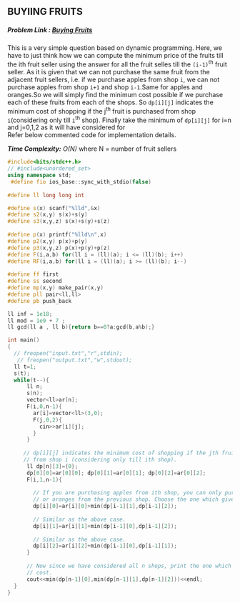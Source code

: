 ## BUYIING FRUITS
##### Problem Link : [Buying Fruits](https://hack.codingblocks.com/practice/p/140/740)  

This is a very simple question based on dynamic programming. Here, we have to just think how we can compute the minimum price of the fruits till the ith fruit seller using the answer for all the fruit selles till the `(i-1)`<sup>th</sup> fruit seller.
As it is given that we can not purchase the same fruit from the adjacent fruit sellers, i.e. if we purchase apples from shop `i`, we can not purchase apples from shop `i+1` and shop `i-1`.Same for apples and oranges.So we will simply find the minimum cost possible if we purchase each of these fruits from each of the shops.
So `dp[i][j]` indicates the minimum cost of shopping if the j<sup>th</sup> fruit is purchased from shop `i`(considering only till `i`<sup>th</sup> shop).
Finally take the minimum of `dp[i][j]` for i=n and j=0,1,2 as it will have considered for  
Refer below commented code for implementation details.

_**Time Complexity:** O(N)_ where N = number of fruit sellers

```C++
#include<bits/stdc++.h>
// #include<unordered_set>
using namespace std;
 #define fio ios_base::sync_with_stdio(false)
 
#define ll long long int

#define s(x) scanf("%lld",&x)
#define s2(x,y) s(x)+s(y)
#define s3(x,y,z) s(x)+s(y)+s(z)
 
#define p(x) printf("%lld\n",x)
#define p2(x,y) p(x)+p(y)
#define p3(x,y,z) p(x)+p(y)+p(z)
#define F(i,a,b) for(ll i = (ll)(a); i <= (ll)(b); i++)
#define RF(i,a,b) for(ll i = (ll)(a); i >= (ll)(b); i--)
 
#define ff first
#define ss second
#define mp(x,y) make_pair(x,y)
#define pll pair<ll,ll>
#define pb push_back

ll inf = 1e18;
ll mod = 1e9 + 7 ;
ll gcd(ll a , ll b){return b==0?a:gcd(b,a%b);}

int main()
{
  // freopen("input.txt","r",stdin);
   // freopen("output.txt","w",stdout);
  ll t=1;
  s(t);
  while(t--){
      ll n;
      s(n);
      vector<ll>ar[n];
      F(i,0,n-1){
        ar[i]=vector<ll>(3,0);
        F(j,0,2){
          cin>>ar[i][j];
        }
      }
        
     // dp[i][j] indicates the minimum cost of shopping if the jth fruit is purchased 
     // from shop i (considering only till ith shop).
      ll dp[n][3]={0};
      dp[0][0]=ar[0][0]; dp[0][1]=ar[0][1]; dp[0][2]=ar[0][2];
      F(i,1,n-1){
        
        // If you are purchasing apples from ith shop, you can only purchase mangoes
        // or oranges from the previous shop. Choose the one which gives minimum cost.
        dp[i][0]=ar[i][0]+min(dp[i-1][1],dp[i-1][2]);
        
        // Similar as the above case.
        dp[i][1]=ar[i][1]+min(dp[i-1][0],dp[i-1][2]);
        
        // Similar as the above case.
        dp[i][2]=ar[i][2]+min(dp[i-1][0],dp[i-1][1]);
      }
      
      // Now since we have considered all n shops, print the one which gives the minimum
      // cost.
      cout<<min(dp[n-1][0],min(dp[n-1][1],dp[n-1][2]))<<endl;
  }
}

```
